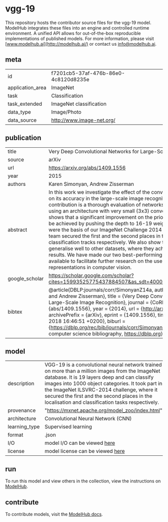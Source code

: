 # vgg-19

This repository hosts the contributor source files for the vgg-19 model. ModelHub integrates these files into an engine and controlled runtime environment. A unified API allows for out-of-the-box reproducible implementations of published models. For more information, please visit [www.modelhub.ai](http://modelhub.ai/) or contact us [info@modelhub.ai](mailto:info@modelhub.ai).

## meta

|                  |                                      |
| ---------------- | ------------------------------------ |
| id               | f7201cb5-37af-476b-86e0-4c8120d8235e |
| application_area | ImageNet                             |
| task             | Classification                       |
| task_extended    | ImageNet classification              |
| data_type        | Image/Photo                          |
| data_source      | http://www.image-net.org/            |

## publication

|                |                                                                                                                                                                                                                                                                                                                                                                                                                                                                                                                                                                                                                                                                                                                                                                                                                                                                                                                       |
| -------------- | --------------------------------------------------------------------------------------------------------------------------------------------------------------------------------------------------------------------------------------------------------------------------------------------------------------------------------------------------------------------------------------------------------------------------------------------------------------------------------------------------------------------------------------------------------------------------------------------------------------------------------------------------------------------------------------------------------------------------------------------------------------------------------------------------------------------------------------------------------------------------------------------------------------------- |
| title          | Very Deep Convolutional Networks for Large-Scale Image Recognition                                                                                                                                                                                                                                                                                                                                                                                                                                                                                                                                                                                                                                                                                                                                                                                                                                                    |
| source         | arXiv                                                                                                                                                                                                                                                                                                                                                                                                                                                                                                                                                                                                                                                                                                                                                                                                                                                                                                                 |
| url            | https://arxiv.org/abs/1409.1556                                                                                                                                                                                                                                                                                                                                                                                                                                                                                                                                                                                                                                                                                                                                                                                                                                                                                       |
| year           | 2015                                                                                                                                                                                                                                                                                                                                                                                                                                                                                                                                                                                                                                                                                                                                                                                                                                                                                                                  |
| authors        | Karen Simonyan, Andrew Zisserman                                                                                                                                                                                                                                                                                                                                                                                                                                                                                                                                                                                                                                                                                                                                                                                                                                                                                      |
| abstract       | In this work we investigate the effect of the convolutional network depth on its accuracy in the large-scale image recognition setting. Our main contribution is a thorough evaluation of networks of increasing depth using an architecture with very small (3x3) convolution filters, which shows that a significant improvement on the prior-art configurations can be achieved by pushing the depth to 16-19 weight layers. These findings were the basis of our ImageNet Challenge 2014 submission, where our team secured the first and the second places in the localisation and classification tracks respectively. We also show that our representations generalise well to other datasets, where they achieve state-of-the-art results. We have made our two best-performing ConvNet models publicly available to facilitate further research on the use of deep visual representations in computer vision. |
| google_scholar | https://scholar.google.com/scholar?cites=15993525775437884507&as_sdt=40000005&sciodt=0,22&hl=en                                                                                                                                                                                                                                                                                                                                                                                                                                                                                                                                                                                                                                                                                                                                                                                                                       |
| bibtex         | @article{DBLP:journals/corr/SimonyanZ14a, author = {Karen Simonyan and Andrew Zisserman}, title = {Very Deep Convolutional Networks for Large-Scale Image Recognition}, journal = {CoRR}, volume = {abs/1409.1556}, year = {2014}, url = {http://arxiv.org/abs/1409.1556}, archivePrefix = {arXiv}, eprint = {1409.1556}, timestamp = {Mon, 13 Aug 2018 16:46:51 +0200}, biburl = {https://dblp.org/rec/bib/journals/corr/SimonyanZ14a}, bibsource = {dblp computer science bibliography, https://dblp.org}}                                                                                                                                                                                                                                                                                                                                                                                                          |

## model

|               |                                                                                                                                                                                                                                                                                                                                                      |
| ------------- | ---------------------------------------------------------------------------------------------------------------------------------------------------------------------------------------------------------------------------------------------------------------------------------------------------------------------------------------------------- |
| description   | VGG-19 is a convolutional neural network trained on more than a million images from the ImageNet database. It is 19 layers deep and can classify images into 1000 object categories. It took part in the ImageNet ILSVRC-2014 challenge, where it secured the first and the second places in the localisation and classification tasks respectively. |
| provenance    | "https://mxnet.apache.org/model_zoo/index.html" |
| architecture  | Convolutional Neural Network (CNN)                                                                                                                                                                                                                                                                                                                   |
| learning_type | Supervised learning                                                                                                                                                                                                                                                                                                                                  |
| format        | .json                                                                                                                                                                                                                                                                                                                                                |
| I/O           | model I/O can be viewed [here](contrib_src/model/config.json)                                                                                                                                                                                                                                                                                        |
| license       | model license can be viewed [here](contrib_src/license/model)                                                                                                                                                                                                                                                                                        |

## run

To run this model and view others in the collection, view the instructions on [ModelHub](http://app.modelhub.ai/).

## contribute

To contribute models, visit the [ModelHub docs](https://modelhub.readthedocs.io/en/latest/).
